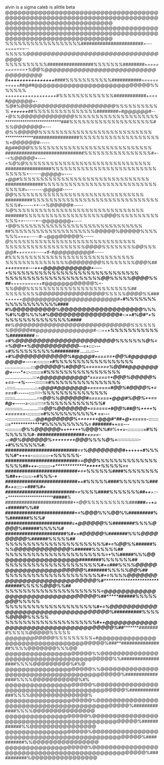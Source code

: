 alvin is a sigma
caleb is alittle beta
@@@@@@@@@@@@@@@@@@@@@@@@@@@@@@@@@@@@@@@@@@@@@@@@@@@@@@@@@@@@@@@@@@@@@@@@@@@@@@@@@@@@@@@@@@@@@@@@@@@@
@@@@@@@@@@@@@@@@@@@@@@@@@@@@@@@@@@@@@@@@@@@@@@@@@@@@@@@@@@@@@@@@@@@@@@@@@@@@@@@@@@@@@@@@@@@@@@@@@@@@
%%%%%%%%%%%%%%%%%%#######################***=---=======--*%%%%*%@@@@@@@@@@@@@@@@@@@@@@@@@@@@@@@@@@@@
%%%%%%%%%%#################%%%%%%%########****============+%@@%*@@@@@@@@@@@@@@@@@@@@@@@@@@@@@@@@@@@@
#**++++++++++++++++**####%%%%%%%%%%%###########*========+*++##@##@@@@@@@@@@@@@@@@@@@@@@@@@@@@%%%%%%%
++++****++++++++++++++*#%%%%%%%%%%%%%############+===#@@@@@@+-%@#%@@@@@@@@@@@@@@@@@@@@@@@%%%%%%%%%%%
************++++++*******##%%%%%%%%%%%%%%%########*=#@@@@@@#--+@%*%@@@@@@@@@@@@@%%%%%%%%%%%%%%%%%%%%
**************************###%%%%%%%%%%%%%%%%%%%%#%%@@@@@@@=---*@%*%@@@@@%%%%%%%%%%%%%%%%%%%%%%%%%%%
*************#################%%%%%%%%%%%%%%%%%%%%**@@@@@@#-----#@##@@@%%%%%%%%%%%%%%%%%%%%%%%%%%%%%
***#############################%%%%%%%%%%%%%%%%#=--=%@@@@@+----=%@*%@%%%%%%%%%%%%%%%%%%%%%%%%%%%%%%
#################%%%%%%%%%%%%%%%%%%%%%%%%%%%%%%+------*@@@@@=----+@@#%%%%%%%%%%%%%%%%%%%%%%%%%%%%%%%
##############%%%%%%%%%%%%%%%%%%%%%%%%%%%%%%%#=--------*@@@@#-----*@@%%%%%%%%%%%%%%%%%%%%%%%%%%%%%%%
##########%%%%%%%%%%%%%%%%%%%%%%%%%%%%%%%%%#+-----++--=%@@@@@#-----%@%%%%%%%%%%%%%%%%%%%%%%%%%%%%%%%
#######%%%%%%%%%%%%%%%%%%%@@@%%%%%%%%%%%%%+=------+*--*@@@@@@@+----+@@%%%%%%%%%%%%%%%%%%%%%%%%%%%%%%
##%%%%%%%%%%%%%%%%%%%%@@@@@%@@@@@%%%%%%%*====-----*#-+@@@@@@@@%-----*@%%%%%%%%%%%%%%%%%%%%%%%%%%%%%%
%%%%%%%%%%%%%%%%%%%@@@@%%%%%%%%@@%%%@@#++=====----+#-#@@@@@@@@@#-----#%%%%%%%%%%%%%%%%%%%%%%%%%%%%%%
%%%%%%%%%%%%%%%@@@@@@@@%%%%%%%%@@@%##**+++=====---+++@@@@@@@@@@@+----+%%%%%%%%%%%%%%%%%%%%%%%%%%%%%%
%%%%%%%%%%%%%%%%%%%%%%@@%%%%%@@@@%%##***+++=======+#@@@@@@@@@@@@%=-*%%@@@%%%%%%%%%%%%%%%%%%%%%%%%%##
%%%%%%%%@@@@@@@@@@@@@@@@%%%%%@@@@%%###***++++++*@@@@@@@@@@@@@@@@@@@@@@@#*+**#%%%%%%%%%%%%%%%%%%%####
#%@@@@@@@@@@%@@@@@@@@@@@@@@@@@@@%%%%#%%@%%%%#%@@@@@@@@@@@@@@@@#-:++#%@#*+*****%%%%%%%%%%%%%%%%####**
##%@@@@@@@@@@@@@@@@@@@@@@@@@@@@%%%%%%%@@@@@#*#@@@@@@@@@@@@@@*#-:::=+***+*******%%%%%%%%%%%%#########
:-=*#%@@@@@@@@@@@@@@@@@@@@@@@%%%%%%%@%*==%@@**%@@@@@@@@@@@*--=+::::---=*********#%%%%%%%%%%#########
....::.:::--+*#%@@@@@@@@@@@@%#@@@@#+=====+@@%*#@@@@@@@@@@+----+:::::::::+********#%%%%%%%%%%%%%%%%%%
..................:::*@@@@@@%#@@@%========%@@#*#@@@@@@@@+----*+::-:::::::=********#%%%%%%%%%%%%%%%%%
...................:::+@@@@@@@@@@@*=======+@@@**%@@@@@%+==--+%-----:::::::=********#%%%%%%%%%%%%%%%%
.::::::..............:.=@@@#@@@@@@@+=======#@@%*#@@@@%+====*#------::::::::-*********%%%%%%%%%%%%%%%
:::::::...............::=@@%%@@@@@@#=======+@@@#*%@@%++==#@+-----=-:::::::::=*********%%%%%%%%%%%%%#
::::::::::::...........::=@@%@@@@@@@+======+#@@%##@%*++++%+======-:::::::::=***********#%%%%%%%%%%%*
==----::::::::::::::::...:*@@#@@@@@@%+++++++*@@@#*##**+*@*+=====-:::::::::=*************#%%%%%%%%%%=
#######**++==----::::::::::*@%%@@@@@@*+++++++%@@@%%#**#%**++=-:::::::::::=***************#%%%%%%%%#-
#################**++===--::#@%@@@@@@%++++++++@@@%%%%@%=:::::::::::::::-+*****************#%%%%%%%#:
##########################*==%@@@@@@@@#*++++++#%%%%%#*+++=-:::::::::::-+********************%%%%%%*-
##########################*==@@@%%%%%%%%%%%%%%%%%%##***++**+-::::::::-+**********************%%%%%==
##########################+=+%%%%%%####%%%%%%%%%##****++*****-::::::-+************************#%%%-+
##########################+=#%%%%%####%%%%%%%####****++*******=::::-+************************###%#+*
#########################*==%%%%####%%%%%%%##******++**********=::-+***********************#####**%*
#########################+=*@@%%%%%%%%%%###**###**++************+=+***********************######%%##
#########################+=%@@@%%%@@%%#########%%#***************************************######%%%*#
########################*=+@@@@@@%%########%%%%@@@@%#***********************************#####%%%%%*#
######################%#+=#@@@@@%#######%%%@@@@@@@@@%#*********************************#####%%%%%#*#
%%%%%%%%%%%%%%%%%%%%%%%#+=%@@%%######%%%@@@@@@@@@@@@@%#*******************************#####%%%%%%*##
%%%%%%%%%%%%%%%%%%%%%%%*=+%%#####%%%@@@@@@@@@@@@@@@@@@@##***************************######%%%%%%%*##
%%%%%%%%%%%%%%%%%%%%%%#+=*###%%%%@@@@@@@@@@@@@@@@@@@@@@@%#*************************######%%%%%@@%*##
%%%%%%%%%%%%%%%%%%%%%%#+=%%%%@@@@@@@@@@@@@@@@@@@@@@@@@@@@%#***********************######%%%%%@@@%%##
%%%%%%%%%%%%%%%%%%%%%%*=*@@@@@@@@@@@@@@@@@@@@@@@@@@@@@@@@@%##********************######%%%%%@@@%%%%%
%%%%%%%%%%%%%%%%%%%%%#+=%@@@@@@@@@@@@@@@@@@@@@@@@@@@@@@@@@@@%##***************########%%%%%@@@@%%%%%
%%%%%%%%%%%%%%%%%%%%%#++@@@@@@@@@@@@@@@@@@@@@@@@@@@@@@@@@@@@@%##*************########%%%%%@@@@@%%%%%
@@@@@@@@@@@@%%%%%%%%%*+#@@@@@@@@@@@@@@@@@@@@@@@@@@@@@@@@@@@@@@%###**################%%%%@@@@@@@%%%@@
@@@@@@@@@@@@@@@@@@@@@%%@@@@@@@@@@@@@@@@@@@@@@@@@@@@@@@@@@@@@@@@%%##################%%%%@@@@@@@@@%#%@
@@@@@@@@@@@@@@@@@@@@@%%@@@@@@@@@@@@@@@@@@@@@@@@@@@@@@@@@@@@@@@@@@%################%%%%@@@@@@@@@@@%#%
@@@@@@@@@@@@@@@@@@@@@%@@@@@@@@@@@@@@@@@@@@@@@@@@@@@@@@@@@@@@@@@@@@%##############%%%%@@@@@@@@@@@@@@%
@@@@@@@@@@@@@@@@@@@@@%@@@@@@@@@@@@@@@@@@@@@@@@@@@@@@@@@@@@@@@@@@@@@%#############%%%%@@@@@@@@@@@@@@@
@@@@@@@@@@@@@@@@@@@@%@@@@@@@@@@@@@@@@@@@@@@@@@@@@@@@@@@@@@@@@@@@@@@@@%############%%@@@@@@@@@@@@@@@@
@@@@@@@@@@@@@@@@@@@@%@@@@@@@@@@@@@@@@@@@@@@@@@@@@@@@@@@@@@@@@@@@@@@@@@%###########%%@@@@@@@@@@@@@@@@
@@@@@@@@@@@@@@@@@@@@%@@@@@@@@@@@@@@@@@@@@@@@@@@@@@@@@@@@@@@@@@@@@@@@@@@%###########%@@@@@@@@@@@@@@@@
